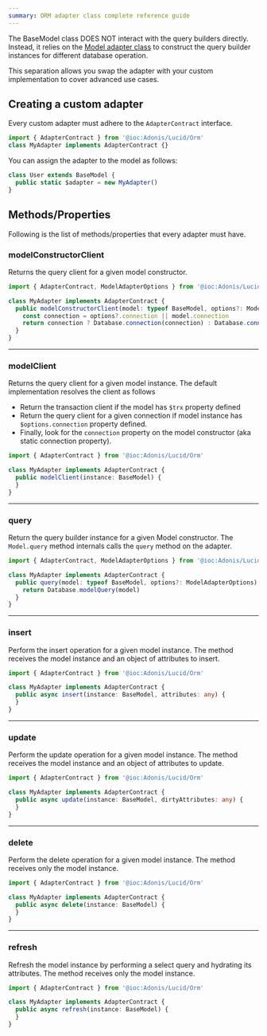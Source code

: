```yaml
---
summary: ORM adapter class complete reference guide
---
```


The BaseModel class DOES NOT interact with the query builders directly. Instead, it relies on the [Model adapter class](https://github.com/adonisjs/lucid/blob/develop/src/Orm/Adapter/index.ts) to construct the query builder instances for different database operation.

This separation allows you swap the adapter with your custom implementation to cover advanced use cases.

## Creating a custom adapter
Every custom adapter must adhere to the `AdapterContract` interface.

```ts
import { AdapterContract } from '@ioc:Adonis/Lucid/Orm'
class MyAdapter implements AdapterContract {}
```

You can assign the adapter to the model as follows:

```ts
class User extends BaseModel {
  public static $adapter = new MyAdapter()
}
```

## Methods/Properties
Following is the list of methods/properties that every adapter must have.

### modelConstructorClient
Returns the query client for a given model constructor. 

```ts
import { AdapterContract, ModelAdapterOptions } from '@ioc:Adonis/Lucid/Orm'

class MyAdapter implements AdapterContract {
  public modelConstructorClient(model: typeof BaseModel, options?: ModelAdapterOptions) {
    const connection = options?.connection || model.connection
    return connection ? Database.connection(connection) : Database.connection()
  }
}
```

---

### modelClient
Returns the query client for a given model instance. The default implementation resolves the client as follows

- Return the transaction client if the model has `$trx` property defined
- Return the query client for a given connection if model instance has `$options.connection` property defined.
- Finally, look for the `connection` property on the model constructor (aka static connection property).

```ts
import { AdapterContract } from '@ioc:Adonis/Lucid/Orm'

class MyAdapter implements AdapterContract {
  public modelClient(instance: BaseModel) {
  }
}
```

---

### query
Return the query builder instance for a given Model constructor. The `Model.query` method internals calls the `query` method on the adapter.

```ts
import { AdapterContract, ModelAdapterOptions } from '@ioc:Adonis/Lucid/Orm'

class MyAdapter implements AdapterContract {
  public query(model: typeof BaseModel, options?: ModelAdapterOptions) {
    return Database.modelQuery(model)
  }
}
```

---

### insert
Perform the insert operation for a given model instance. The method receives the model instance and an object of attributes to insert.

```ts
import { AdapterContract } from '@ioc:Adonis/Lucid/Orm'

class MyAdapter implements AdapterContract {
  public async insert(instance: BaseModel, attributes: any) {
  }
}
```

---

### update
Perform the update operation for a given model instance. The method receives the model instance and an object of attributes to update.

```ts
import { AdapterContract } from '@ioc:Adonis/Lucid/Orm'

class MyAdapter implements AdapterContract {
  public async update(instance: BaseModel, dirtyAttributes: any) {
  }
}
```

---

### delete
Perform the delete operation for a given model instance. The method receives only the model instance.

```ts
import { AdapterContract } from '@ioc:Adonis/Lucid/Orm'

class MyAdapter implements AdapterContract {
  public async delete(instance: BaseModel) {
  }
}
```

--- 

### refresh
Refresh the model instance by performing a select query and hydrating its attributes. The method receives only the model instance.

```ts
import { AdapterContract } from '@ioc:Adonis/Lucid/Orm'

class MyAdapter implements AdapterContract {
  public async refresh(instance: BaseModel) {
  }
}
```
